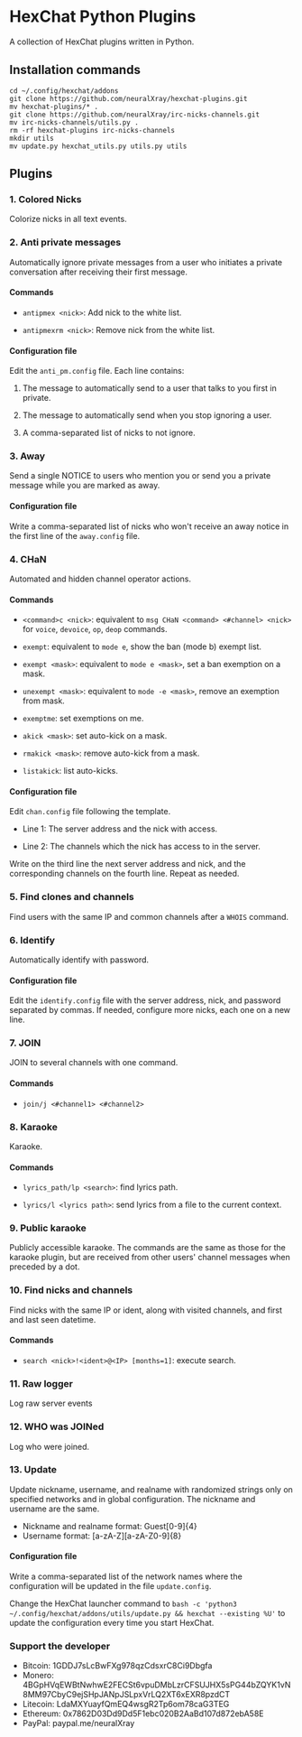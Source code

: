 # HexChat Python Plugins

A collection of HexChat plugins written in Python.


## Installation commands

```
cd ~/.config/hexchat/addons
git clone https://github.com/neuralXray/hexchat-plugins.git
mv hexchat-plugins/* .
git clone https://github.com/neuralXray/irc-nicks-channels.git
mv irc-nicks-channels/utils.py .
rm -rf hexchat-plugins irc-nicks-channels
mkdir utils
mv update.py hexchat_utils.py utils.py utils
```


## Plugins

### 1. Colored Nicks

Colorize nicks in all text events.


### 2. Anti private messages

Automatically ignore private messages from a user who initiates a private conversation after receiving their first message.

#### Commands

* `antipmex <nick>`: Add nick to the white list.

* `antipmexrm <nick>`: Remove nick from the white list.

#### Configuration file

Edit the `anti_pm.config` file. Each line contains:

1. The message to automatically send to a user that talks to you first in private.

2. The message to automatically send when you stop ignoring a user.

3. A comma-separated list of nicks to not ignore.


### 3. Away

Send a single NOTICE to users who mention you or send you a private message while you are marked as away.


#### Configuration file

Write a comma-separated list of nicks who won't receive an away notice in the first line of the `away.config` file.


### 4. CHaN

Automated and hidden channel operator actions.

#### Commands

* `<command>c <nick>`: equivalent to `msg CHaN <command> <#channel> <nick>` for `voice`, `devoice`, `op`, `deop` commands.

* `exempt`: equivalent to `mode e`, show the ban (mode b) exempt list.

* `exempt <mask>`: equivalent to `mode e <mask>`, set a ban exemption on a mask.

* `unexempt <mask>`: equivalent to `mode -e <mask>`, remove an exemption from mask.

* `exemptme`: set exemptions on me.

* `akick <mask>`: set auto-kick on a mask.

* `rmakick <mask>`: remove auto-kick from a mask.

* `listakick`: list auto-kicks.

#### Configuration file

Edit `chan.config` file following the template.

* Line 1: The server address and the nick with access.

* Line 2: The channels which the nick has access to in the server.

Write on the third line the next server address and nick, and the corresponding channels on the fourth line. Repeat as needed.


### 5. Find clones and channels

Find users with the same IP and common channels after a `WHOIS` command.


### 6. Identify

Automatically identify with password.

#### Configuration file

Edit the `identify.config` file with the server address, nick, and password separated by commas. If needed, configure more nicks, each one on a new line.


### 7. JOIN

JOIN to several channels with one command.

#### Commands

* `join/j <#channel1> <#channel2>`


### 8. Karaoke

Karaoke.

#### Commands

* `lyrics_path/lp <search>`: find lyrics path.

* `lyrics/l <lyrics path>`: send lyrics from a file to the current context.


### 9. Public karaoke

Publicly accessible karaoke. The commands are the same as those for the karaoke plugin, but are received from other users' channel messages when preceded by a dot.


### 10. Find nicks and channels

Find nicks with the same IP or ident, along with visited channels, and first and last seen datetime.

#### Commands

* `search <nick>!<ident>@<IP> [months=1]`: execute search.


### 11. Raw logger

Log raw server events


### 12. WHO was JOINed

Log who were joined.


### 13. Update

Update nickname, username, and realname with randomized strings only on specified networks and in global configuration. The nickname and username are the same.

* Nickname and realname format: Guest[0-9]{4}
* Username format: [a-zA-Z][a-zA-Z0-9]{8}

#### Configuration file

Write a comma-separated list of the network names where the configuration will be updated in the file `update.config`.

 Change the HexChat launcher command to `bash -c 'python3 ~/.config/hexchat/addons/utils/update.py && hexchat --existing %U'` to update the configuration every time you start HexChat.


### Support the developer

* Bitcoin: 1GDDJ7sLcBwFXg978qzCdsxrC8Ci9Dbgfa
* Monero: 4BGpHVqEWBtNwhwE2FECSt6vpuDMbLzrCFSUJHX5sPG44bZQYK1vN8MM97CbyC9ejSHpJANpJSLpxVrLQ2XT6xEXR8pzdCT
* Litecoin: LdaMXYuayfQmEQ4wsgR2Tp6om78caG3TEG
* Ethereum: 0x7862D03Dd9Dd5F1ebc020B2AaBd107d872ebA58E
* PayPal: paypal.me/neuralXray

